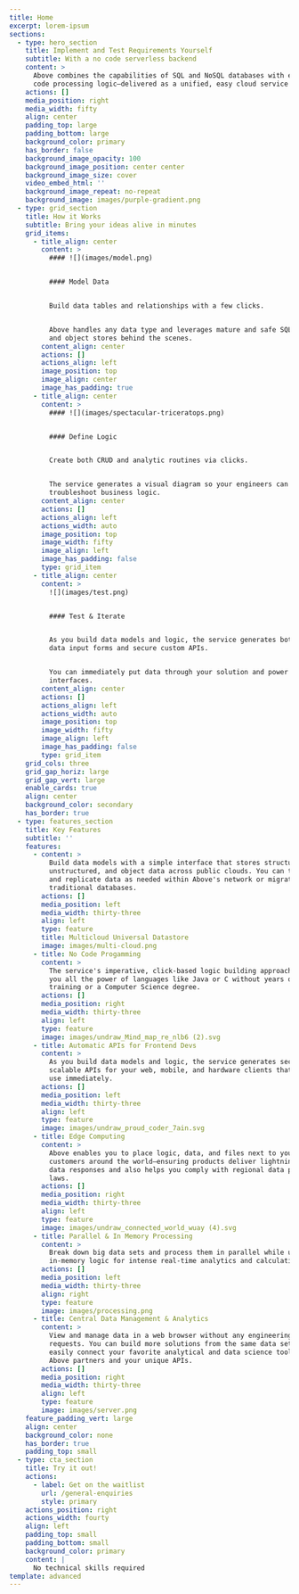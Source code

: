 ```yaml
---
title: Home
excerpt: lorem-ipsum
sections:
  - type: hero_section
    title: Implement and Test Requirements Yourself
    subtitle: With a no code serverless backend
    content: >
      Above combines the capabilities of SQL and NoSQL databases with easy no
      code processing logic—delivered as a unified, easy cloud service
    actions: []
    media_position: right
    media_width: fifty
    align: center
    padding_top: large
    padding_bottom: large
    background_color: primary
    has_border: false
    background_image_opacity: 100
    background_image_position: center center
    background_image_size: cover
    video_embed_html: ''
    background_image_repeat: no-repeat
    background_image: images/purple-gradient.png
  - type: grid_section
    title: How it Works
    subtitle: Bring your ideas alive in minutes
    grid_items:
      - title_align: center
        content: >
          #### ![](images/model.png)


          #### Model Data


          Build data tables and relationships with a few clicks.


          Above handles any data type and leverages mature and safe SQL, NoSQL
          and object stores behind the scenes.
        content_align: center
        actions: []
        actions_align: left
        image_position: top
        image_align: center
        image_has_padding: true
      - title_align: center
        content: >
          #### ![](images/spectacular-triceratops.png)


          #### Define Logic


          Create both CRUD and analytic routines via clicks.


          The service generates a visual diagram so your engineers can trace and
          troubleshoot business logic.
        content_align: center
        actions: []
        actions_align: left
        actions_width: auto
        image_position: top
        image_width: fifty
        image_align: left
        image_has_padding: false
        type: grid_item
      - title_align: center
        content: >
          ![](images/test.png)


          #### Test & Iterate


          As you build data models and logic, the service generates both web
          data input forms and secure custom APIs.


          You can immediately put data through your solution and power user
          interfaces.
        content_align: center
        actions: []
        actions_align: left
        actions_width: auto
        image_position: top
        image_width: fifty
        image_align: left
        image_has_padding: false
        type: grid_item
    grid_cols: three
    grid_gap_horiz: large
    grid_gap_vert: large
    enable_cards: true
    align: center
    background_color: secondary
    has_border: true
  - type: features_section
    title: Key Features
    subtitle: ''
    features:
      - content: >
          Build data models with a simple interface that stores structured,
          unstructured, and object data across public clouds. You can then move
          and replicate data as needed within Above's network or migrate it to
          traditional databases.
        actions: []
        media_position: left
        media_width: thirty-three
        align: left
        type: feature
        title: Multicloud Universal Datastore
        image: images/multi-cloud.png
      - title: No Code Progamming
        content: >
          The service's imperative, click-based logic building approach gives
          you all the power of languages like Java or C without years of
          training or a Computer Science degree.
        actions: []
        media_position: right
        media_width: thirty-three
        align: left
        type: feature
        image: images/undraw_Mind_map_re_nlb6 (2).svg
      - title: Automatic APIs for Frontend Devs
        content: >
          As you build data models and logic, the service generates secure and
          scalable APIs for your web, mobile, and hardware clients that devs can
          use immediately.
        actions: []
        media_position: left
        media_width: thirty-three
        align: left
        type: feature
        image: images/undraw_proud_coder_7ain.svg
      - title: Edge Computing
        content: >
          Above enables you to place logic, data, and files next to your
          customers around the world—ensuring products deliver lightning-quick
          data responses and also helps you comply with regional data privacy
          laws.
        actions: []
        media_position: right
        media_width: thirty-three
        align: left
        type: feature
        image: images/undraw_connected_world_wuay (4).svg
      - title: Parallel & In Memory Processing
        content: >
          Break down big data sets and process them in parallel while utilizing
          in-memory logic for intense real-time analytics and calculations
        actions: []
        media_position: left
        media_width: thirty-three
        align: right
        type: feature
        image: images/processing.png
      - title: Central Data Management & Analytics
        content: >
          View and manage data in a web browser without any engineering
          requests. You can build more solutions from the same data sets and can
          easily connect your favorite analytical and data science tools through
          Above partners and your unique APIs.
        actions: []
        media_position: right
        media_width: thirty-three
        align: left
        type: feature
        image: images/server.png
    feature_padding_vert: large
    align: center
    background_color: none
    has_border: true
    padding_top: small
  - type: cta_section
    title: Try it out!
    actions:
      - label: Get on the waitlist
        url: /general-enquiries
        style: primary
    actions_position: right
    actions_width: fourty
    align: left
    padding_top: small
    padding_bottom: small
    background_color: primary
    content: |
      No technical skills required
template: advanced
---
```


